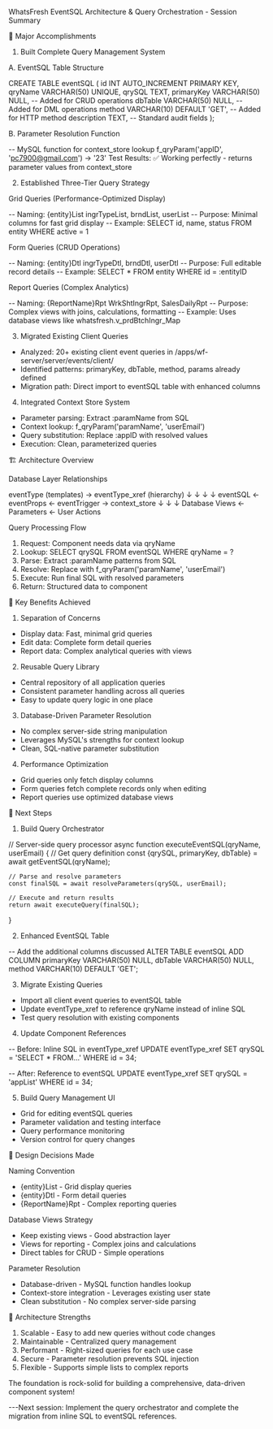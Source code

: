 WhatsFresh EventSQL Architecture & Query Orchestration - Session Summary

  🎯 Major Accomplishments

  1. Built Complete Query Management System

  A. EventSQL Table Structure

  CREATE TABLE eventSQL (
    id INT AUTO_INCREMENT PRIMARY KEY,
    qryName VARCHAR(50) UNIQUE,
    qrySQL TEXT,
    primaryKey VARCHAR(50) NULL,     -- Added for CRUD operations
    dbTable VARCHAR(50) NULL,        -- Added for DML operations
    method VARCHAR(10) DEFAULT 'GET', -- Added for HTTP method
    description TEXT,
    -- Standard audit fields
  );

  B. Parameter Resolution Function

  -- MySQL function for context_store lookup
  f_qryParam('appID', 'pc7900@gmail.com') → '23'
  Test Results: ✅ Working perfectly - returns parameter values from context_store

  2. Established Three-Tier Query Strategy

  Grid Queries (Performance-Optimized Display)

  -- Naming: {entity}List
  ingrTypeList, brndList, userList
  -- Purpose: Minimal columns for fast grid display
  -- Example: SELECT id, name, status FROM entity WHERE active = 1

  Form Queries (CRUD Operations)

  -- Naming: {entity}Dtl
  ingrTypeDtl, brndDtl, userDtl
  -- Purpose: Full editable record details
  -- Example: SELECT * FROM entity WHERE id = :entityID

  Report Queries (Complex Analytics)

  -- Naming: {ReportName}Rpt
  WrkShtIngrRpt, SalesDailyRpt
  -- Purpose: Complex views with joins, calculations, formatting
  -- Example: Uses database views like whatsfresh.v_prdBtchIngr_Map

  3. Migrated Existing Client Queries

  - Analyzed: 20+ existing client event queries in /apps/wf-server/server/events/client/
  - Identified patterns: primaryKey, dbTable, method, params already defined
  - Migration path: Direct import to eventSQL table with enhanced columns

  4. Integrated Context Store System

  - Parameter parsing: Extract :paramName from SQL
  - Context lookup: f_qryParam('paramName', 'userEmail')
  - Query substitution: Replace :appID with resolved values
  - Execution: Clean, parameterized queries

  🏗️ Architecture Overview

  Database Layer Relationships

  eventType (templates) → eventType_xref (hierarchy)
                              ↓ ↓ ↓ ↓
  eventSQL ← eventProps ← eventTrigger → context_store
      ↓           ↓           ↓
  Database Views ← Parameters ← User Actions

  Query Processing Flow

  1. Request: Component needs data via qryName
  2. Lookup: SELECT qrySQL FROM eventSQL WHERE qryName = ?
  3. Parse: Extract :paramName patterns from SQL
  4. Resolve: Replace with f_qryParam('paramName', 'userEmail')
  5. Execute: Run final SQL with resolved parameters
  6. Return: Structured data to component

  🎉 Key Benefits Achieved

  1. Separation of Concerns

  - Display data: Fast, minimal grid queries
  - Edit data: Complete form detail queries
  - Report data: Complex analytical queries with views

  2. Reusable Query Library

  - Central repository of all application queries
  - Consistent parameter handling across all queries
  - Easy to update query logic in one place

  3. Database-Driven Parameter Resolution

  - No complex server-side string manipulation
  - Leverages MySQL's strengths for context lookup
  - Clean, SQL-native parameter substitution

  4. Performance Optimization

  - Grid queries only fetch display columns
  - Form queries fetch complete records only when editing
  - Report queries use optimized database views

  🔄 Next Steps

  1. Build Query Orchestrator

  // Server-side query processor
  async function executeEventSQL(qryName, userEmail) {
    // Get query definition
    const {qrySQL, primaryKey, dbTable} = await getEventSQL(qryName);

    // Parse and resolve parameters
    const finalSQL = await resolveParameters(qrySQL, userEmail);

    // Execute and return results
    return await executeQuery(finalSQL);
  }

  2. Enhanced EventSQL Table

  -- Add the additional columns discussed
  ALTER TABLE eventSQL ADD COLUMN
    primaryKey VARCHAR(50) NULL,
    dbTable VARCHAR(50) NULL,
    method VARCHAR(10) DEFAULT 'GET';

  3. Migrate Existing Queries

  - Import all client event queries to eventSQL table
  - Update eventType_xref to reference qryName instead of inline SQL
  - Test query resolution with existing components

  4. Update Component References

  -- Before: Inline SQL in eventType_xref
  UPDATE eventType_xref SET qrySQL = 'SELECT * FROM...' WHERE id = 34;

  -- After: Reference to eventSQL
  UPDATE eventType_xref SET qrySQL = 'appList' WHERE id = 34;

  5. Build Query Management UI

  - Grid for editing eventSQL queries
  - Parameter validation and testing interface
  - Query performance monitoring
  - Version control for query changes

  🎯 Design Decisions Made

  Naming Convention

  - {entity}List - Grid display queries
  - {entity}Dtl - Form detail queries
  - {ReportName}Rpt - Complex reporting queries

  Database Views Strategy

  - Keep existing views - Good abstraction layer
  - Views for reporting - Complex joins and calculations
  - Direct tables for CRUD - Simple operations

  Parameter Resolution

  - Database-driven - MySQL function handles lookup
  - Context-store integration - Leverages existing user state
  - Clean substitution - No complex server-side parsing

  🚀 Architecture Strengths

  1. Scalable - Easy to add new queries without code changes
  2. Maintainable - Centralized query management
  3. Performant - Right-sized queries for each use case
  4. Secure - Parameter resolution prevents SQL injection
  5. Flexible - Supports simple lists to complex reports

  The foundation is rock-solid for building a comprehensive, data-driven component system!

  ---Next session: Implement the query orchestrator and complete the migration from inline SQL to eventSQL references.